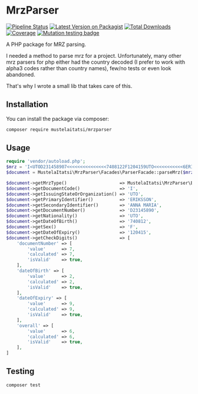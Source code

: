 # MrzParser

[![Pipeline Status](https://gitlab.com/MustelaItatsi/MrzParser/badges/main/pipeline.svg)](https://gitlab.com/MustelaItatsi/MrzParser/-/commits/main)
[![Latest Version on Packagist](https://img.shields.io/packagist/v/mustelaitatsi/mrzparser.svg?style=flat-square)](https://packagist.org/packages/mustelaitatsi/mrzparser)
[![Total Downloads](https://img.shields.io/packagist/dt/mustelaitatsi/mrzparser.svg?style=flat-square)](https://packagist.org/packages/mustelaitatsi/mrzparser)
[![Coverage](https://gitlab.com/MustelaItatsi/MrzParser/badges/main/coverage.svg)](https://gitlab.com/MustelaItatsi/MrzParser/badges/main/coverage.svg)
[![Mutation testing badge](https://img.shields.io/endpoint?logo=null&url=https%3A%2F%2Fbadge-api.stryker-mutator.io%2Fgithub.com%2FMustelaItatsi%2FMrzParser%2Fmain)](https://dashboard.stryker-mutator.io/reports/github.com/MustelaItatsi/MrzParser/main)

A PHP package for MRZ parsing.

I needed a method to parse mrz for a project. Unfortunately, many other mrz parsers for php either had the country decoded (I prefer to work with alpha3 codes rather than country names), few/no tests or even look abandoned.

That's why I wrote a small lib that takes care of this.

## Installation

You can install the package via composer:

```bash
composer require mustelaitatsi/mrzparser
```

## Usage

```php
require 'vendor/autoload.php';
$mrz = 'I<UTOD231458907<<<<<<<<<<<<<<<7408122F1204159UTO<<<<<<<<<<<6ERIKSSON<<ANNA<MARIA<<<<<<<<<<';
$document = MustelaItatsi\MrzParser\Facades\ParserFacade::parseMrz($mrz);

$document->getMrzType()                    => MustelaItatsi\MrzParser\Enums\MrzType::TD1,
$document->getDocumentCode()               => 'I',
$document->getIssuingStateOrOrganization() => 'UTO',
$document->getPrimaryIdentifier()          => 'ERIKSSON',
$document->getSecondaryIdentifier()        => 'ANNA MARIA',
$document->getDocumentNumber()             => 'D23145890',
$document->getNationality()                => 'UTO',
$document->getDateOfBirth()                => '740812',
$document->getSex()                        => 'F',
$document->getDateOfExpiry()               => '120415',
$document->getCheckDigits()                => [
    'documentNumber' => [
        'value'      => 7,
        'calculated' => 7,
        'isValid'    => true,
    ],
    'dateOfBirth' => [
        'value'      => 2,
        'calculated' => 2,
        'isValid'    => true,
    ],
    'dateOfExpiry' => [
        'value'      => 9,
        'calculated' => 9,
        'isValid'    => true,
    ],
    'overall' => [
        'value'      => 6,
        'calculated' => 6,
        'isValid'    => true,
    ],
]
```

## Testing

```bash
composer test
```

